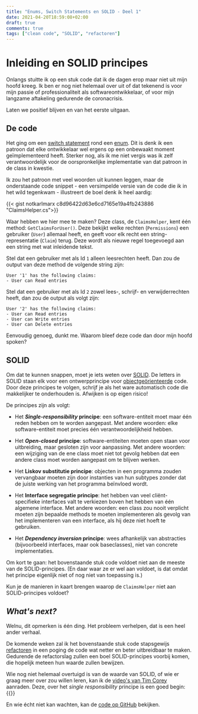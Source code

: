```yaml
---
title: "Enums, Switch Statements en SOLID - Deel 1"
date: 2021-04-20T18:59:08+02:00
draft: true
comments: true
tags: ["clean code", "SOLID", "refactoren"]
---
```


# Inleiding en SOLID principes


Onlangs stuitte ik op een stuk code dat ik de dagen erop maar niet uit mijn hoofd kreeg. Ik ben er nog niet helemaal over uit of dat tekenend is voor mijn passie of professionaliteit als softwareontwikkelaar, of voor mijn langzame aftakeling gedurende de coronacrisis.


Laten we positief blijven en van het eerste uitgaan.


## De code


Het ging om een [switch statement](https://docs.microsoft.com/en-us/dotnet/csharp/language-reference/keywords/switch) rond een [enum](https://docs.microsoft.com/en-us/dotnet/csharp/language-reference/builtin-types/enum). Dit is denk ik een patroon dat elke ontwikkelaar wel ergens op een onbewaakt moment geïmplementeerd heeft. Sterker nog, als ik me niet vergis was ik zelf verantwoordelijk voor de oorspronkelijke implementatie van dat patroon in de class in kwestie.


Ik zou het patroon met veel woorden uit kunnen leggen, maar de onderstaande code snippet - een versimpelde versie van de code die ik in het wild tegenkwam - illustreert de boel denk ik heel aardig:


{{< gist notkarlmarx c8d96422d63e6cd7165e19a4fb243886 "ClaimsHelper.cs">}}


Waar hebben we hier mee te maken? Deze class, de `ClaimsHelper`, kent één method: `GetClaimsForUser()`. Deze bekijkt welke rechten (`Permissions`) een gebruiker (`User`) allemaal heeft, en geeft voor elk recht een string-representatie (`Claim`) terug. Deze wordt als nieuwe regel toegevoegd aan een string met wat inleidende tekst.


Stel dat een gebruiker met als Id `1` alleen leesrechten heeft. Dan zou de output van deze method de volgende string zijn:


```
User '1' has the following claims:
- User can Read entries
```


Stel dat een gebruiker met als Id `2` zowel lees-, schrijf- en verwijderrechten heeft, dan zou de output als volgt zijn:


```
User '2' has the following claims:
- User can Read entries
- User can Write entries
- User can Delete entries
```


Eenvoudig genoeg, dunkt me. Waarom bleef deze code dan door mijn hoofd spoken?


## SOLID


Om dat te kunnen snappen, moet je iets weten over [SOLID](https://en.wikipedia.org/wiki/SOLID). De letters in SOLID staan elk voor een ontwerpprincipe voor [objectgeörienteerde](https://en.wikipedia.org/wiki/Object-oriented_programming) code. Door deze principes te volgen, schrijf je als het ware automatisch code die makkelijker te onderhouden is. Afwijken is op eigen risico!


De principes zijn als volgt:


- Het ***Single-responsibility* principe**: een software-entiteit moet maar één reden hebben om te worden aangepast. Met andere woorden: elke software-entiteit moet precies één verantwoordelijkheid hebben.


- Het ***Open-closed* principe**: software-entiteiten moeten open staan voor uitbreiding, maar gesloten zijn voor aanpassing. Met andere woorden: een wijziging van de ene class moet niet tot gevolg hebben dat een andere class moet worden aangepast om te blijven werken.


- Het **Liskov substitutie principe**: objecten in een programma zouden vervangbaar moeten zijn door instanties van hun subtypes zonder dat de juiste werking van het programma beïnvloed wordt.


- Het **Interface segregatie principe**: het hebben van veel cliënt-specifieke interfaces valt te verkiezen boven het hebben van één algemene interface. Met andere woorden: een class zou nooit verplicht moeten zijn bepaalde methods te moeten implementeren als gevolg van het implementeren van een interface, als hij deze niet hoeft te gebruiken.


- Het ***Dependency inversion* principe**: wees afhankelijk van abstracties (bijvoorbeeld interfaces, maar ook baseclasses), niet van concrete implementaties.


Om kort te gaan: het bovenstaande stuk code voldoet niet aan de meeste van de SOLID-principes. (En daar waar ze er wel aan voldoet, is dat omdat het principe eigenlijk niet of nog niet van toepassing is.)


Kun je de manieren in kaart brengen waarop de `ClaimsHelper` niet aan SOLID-principes voldoet?


## *What's next?*


Welnu, dit opmerken is één ding. Het probleem verhelpen, dat is een heel ander verhaal. 


De komende weken zal ik het bovenstaande stuk code stapsgewijs [refactoren](https://en.wikipedia.org/wiki/Code_refactoring) in een poging de code wat netter en beter uitbreidbaar te maken. Gedurende de refactorslag zullen een boel SOLID-principes voorbij komen, die hopelijk meteen hun waarde zullen bewijzen.


Wie nog niet helemaal overtuigd is van de waarde van SOLID, of wie er graag meer over zou willen leren, kan ik de [video's van Tim Corey](https://www.youtube.com/channel/UC-ptWR16ITQyYOglXyQmpzw) aanraden. Deze, over het *single responsibility* principe is een goed begin:
{{<youtube id="5RwhyZnVRS8" title="Design Patterns: Single Responsibility Principle Explained Practically in C# (The S in SOLID)" >}}


En wie écht niet kan wachten, kan de [code op GitHub](https://github.com/notkarlmarx/RefactorExercises/blob/master/RefactorExercises/EnumSwitch/Original/ClaimsHelper.cs) bekijken.
